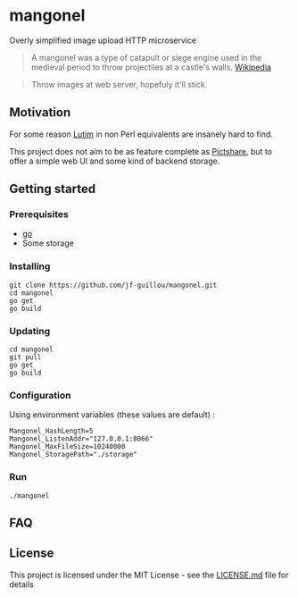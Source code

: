 # mangonel
Overly simplified image upload HTTP microservice

> A mangonel was a type of catapult or siege engine used in the medieval period to throw projectiles at a castle's walls.
> [Wikipedia](https://en.wikipedia.org/wiki/Mangonel)

> Throw images at web server, hopefuly it'll stick.

## Motivation

For some reason [Lutim](https://github.com/ldidry/lutim) in non Perl equivalents are insanely hard to find.

This project does not aim to be as feature complete as [Pictshare](https://github.com/HaschekSolutions/pictshare), but to offer a simple web UI and some kind of backend storage.

## Getting started
### Prerequisites
* [go](https://golang.org/doc/install)
* Some storage

### Installing

    git clone https://github.com/jf-guillou/mangonel.git
    cd mangonel
    go get
    go build

### Updating

    cd mangonel
    git pull
    go get
    go build

### Configuration

Using environment variables (these values are default) :

    Mangonel_HashLength=5
    Mangonel_ListenAddr="127.0.0.1:8066"
    Mangonel_MaxFileSize=10240000
    Mangonel_StoragePath="./storage"

### Run

    ./mangonel

## FAQ

## License

This project is licensed under the MIT License - see the [LICENSE.md](LICENSE.md) file for details
